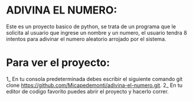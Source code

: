 # ADIVINA EL NUMERO:
Este es un proyecto basico de python, se trata de un programa que le solicita al usuario que ingrese un nombre y un numero, el usuario tendra 8 intentos para adivinar 
el numero aleatorio arrojado por el sistema.

# Para ver el proyecto:
1_ En tu consola predeterminada debes escribir el siguiente comando git clone https://github.com/Micapedemonti/adivina-el-numero.git.
2_ En tu editor de codigo favorito puedes abrir el proyecto y hacerlo correr.
